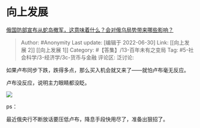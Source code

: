 # 向上发展
[俄国防部宣布从蛇岛撤军️，这意味着什么？会对俄乌局势带来哪些影响？](https://www.zhihu.com/question/540790345/answer/2552604956)

> Author: #Anonymity
> Last update: [编辑于 2022-06-30]
> Link: [[向上发展 2]] [[向上发展 1]]
> Category: #【答集】/13-百年未有之变局
> Tag: #5-社会科学/3-经济学/3c-货币与金融
> 评论区:
> 泛讨论:

如果卢布同步下跌，跌得多点，那么买入机会就又来了——就怕卢布毫无反应。

卢布没反应，说明主力眼睛都没眨。

![](https://pic1.zhimg.com/50/v2-c81fcc6c9c90695767dba192a1d23f8f_720w.jpg?source=1940ef5c)

ps：

最近俄央行不断放话要压低卢布，降息手段快用尽了，准备出狠招了。
